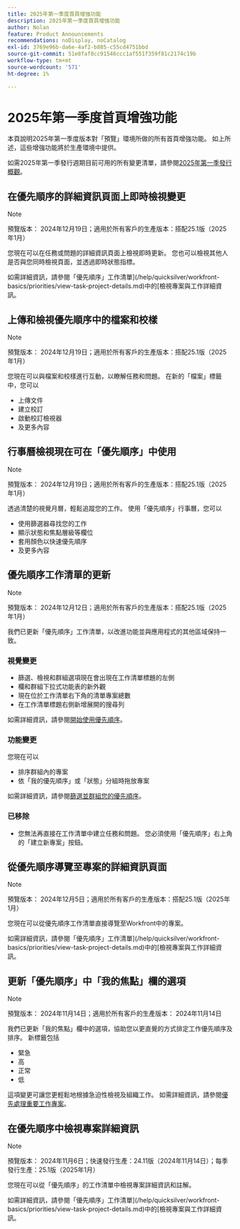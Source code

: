 ```yaml
---
title: 2025年第一季度首頁增強功能
description: 2025年第一季度首頁增強功能
author: Nolan
feature: Product Announcements
recommendations: noDisplay, noCatalog
exl-id: 3769e96b-da6e-4af2-b885-c55cd4751bbd
source-git-commit: 51e8faf8cc91546ccc1af551f359f81c2174c19b
workflow-type: tm+mt
source-wordcount: '571'
ht-degree: 1%

---
```


# 2025年第一季度首頁增強功能

本頁說明2025年第一季度版本對「預覽」環境所做的所有首頁增強功能。 如上所述，這些增強功能將於生產環境中提供。

如需2025年第一季發行週期目前可用的所有變更清單，請參閱[2025年第一季發行概觀](/help/quicksilver/product-announcements/product-releases/25-q1-release-activity/25-q1-release-overview.md)。

<!--## Catch up on work in Priorities

>[!NOTE]
>
>Preview release: December 20, 2024; Production release for all customers: With the 25.1 release (January 2025)
>
>_This feature is only available for customers on the Unified Adobe Experience using the AI Assistant._

You can use Catch me up to help reduce the amount of time looking for information on active projects. 

Powered by Workfront's AI Assistant, Catch me up summarizes updates, uploaded documents, and other notable changes about your projects within the following time frames: 24 hours, 3 days, or 7 days.

For more information, see [Catch up on work in Priorities](/help/quicksilver/workfront-basics/priorities/catch-me-up.md).-->

## 在優先順序的詳細資訊頁面上即時檢視變更

>[!NOTE]
>
>預覽版本： 2024年12月19日；適用於所有客戶的生產版本：搭配25.1版（2025年1月）

您現在可以在任務或問題的詳細資訊頁面上檢視即時更新。 您也可以檢視其他人是否與您同時檢視頁面，並透過即時狀態指標。

如需詳細資訊，請參閱「優先順序」工作清單](/help/quicksilver/workfront-basics/priorities/view-task-project-details.md)中的[檢視專案與工作詳細資訊。

## 上傳和檢視優先順序中的檔案和校樣

>[!NOTE]
>
>預覽版本： 2024年12月19日；適用於所有客戶的生產版本：搭配25.1版（2025年1月）

您現在可以與檔案和校樣進行互動，以瞭解任務和問題。 在新的「檔案」標籤中，您可以

* 上傳文件
* 建立校訂
* 啟動校訂檢視器
* 及更多內容

<!--For more information, see [Upload Documents and create proofs in Priorities](/help/quicksilver/workfront-basics/priorities/documents-and-proofs-priorities.md).-->

## 行事曆檢視現在可在「優先順序」中使用

>[!NOTE]
>
>預覽版本： 2024年12月19日；適用於所有客戶的生產版本：搭配25.1版（2025年1月）

透過清楚的視覺月曆，輕鬆追蹤您的工作。 使用「優先順序」行事曆，您可以

* 使用篩選器尋找您的工作
* 顯示狀態和焦點層級等欄位
* 套用顏色以快速優先順序
* 及更多內容

## 優先順序工作清單的更新

>[!NOTE]
>
>預覽版本： 2024年12月12日；適用於所有客戶的生產版本：搭配25.1版（2025年1月）

我們已更新「優先順序」工作清單，以改進功能並與應用程式的其他區域保持一致。

### 視覺變更

* 篩選、檢視和群組選項現在會出現在工作清單標題的左側
* 欄和群組下拉式功能表的新外觀
* 現在位於工作清單右下角的清單專案總數
* 在工作清單標題右側新增展開的搜尋列

如需詳細資訊，請參閱[開始使用優先順序](/help/quicksilver/workfront-basics/priorities/get-started-with-priorities.md)。

### 功能變更

您現在可以

* 排序群組內的專案
* 依「我的優先順序」或「狀態」分組時拖放專案

如需詳細資訊，請參閱[篩選並群組您的優先順序](/help/quicksilver/workfront-basics/priorities/filter-group-work-priorities.md)。

### 已移除

* 您無法再直接在工作清單中建立任務和問題。 您必須使用「優先順序」右上角的「建立新專案」按鈕。

## 從優先順序導覽至專案的詳細資訊頁面

>[!NOTE]
>
>預覽版本： 2024年12月5日；適用於所有客戶的生產版本：搭配25.1版（2025年1月）

您現在可以從優先順序工作清單直接導覽至Workfront中的專案。

如需詳細資訊，請參閱「優先順序」工作清單](/help/quicksilver/workfront-basics/priorities/view-task-project-details.md)中的[檢視專案與工作詳細資訊。

## 更新「優先順序」中「我的焦點」欄的選項

>[!NOTE]
>
>預覽版本： 2024年11月14日；適用於所有客戶的生產版本： 2024年11月14日

我們已更新「我的焦點」欄中的選項，協助您以更直覺的方式排定工作優先順序及排序。 新標籤包括

* 緊急
* 高
* 正常
* 低

這項變更可讓您更輕鬆地根據急迫性檢視及組織工作。 如需詳細資訊，請參閱[優先處理重要工作專案](/help/quicksilver/workfront-basics/priorities/prioritize-work-items.md)。

## 在優先順序中檢視專案詳細資訊

>[!NOTE]
>
>預覽版本： 2024年11月6日；快速發行生產：24.11版（2024年11月14日）；每季發行生產：25.1版（2025年1月）

您現在可以從「優先順序」的工作清單中檢視專案詳細資訊和註解。

如需詳細資訊，請參閱「優先順序」工作清單](/help/quicksilver/workfront-basics/priorities/view-task-project-details.md)中的[檢視專案與工作詳細資訊。
